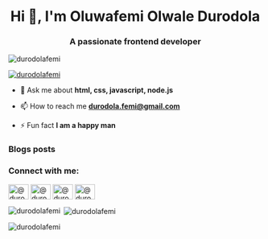 <h1 align="center">Hi 👋, I'm Oluwafemi Olwale Durodola</h1>
<h3 align="center">A passionate frontend developer</h3>

<p align="left"> <img src="https://komarev.com/ghpvc/?username=durodolafemi&label=Profile%20views&color=0e75b6&style=flat" alt="durodolafemi" /> </p>

<p align="left"> <a href="https://github.com/ryo-ma/github-profile-trophy"><img src="https://github-profile-trophy.vercel.app/?username=durodolafemi" alt="durodolafemi" /></a> </p>

- 💬 Ask me about **html, css, javascript, node.js**

- 📫 How to reach me **durodola.femi@gmail.com**

- ⚡ Fun fact **I am a happy man**

### Blogs posts
<!-- BLOG-POST-LIST:START -->
<!-- BLOG-POST-LIST:END -->

<h3 align="left">Connect with me:</h3>
<p align="left">
<a href="https://dev.to/@durodolafemi" target="blank"><img align="center" src="https://raw.githubusercontent.com/rahuldkjain/github-profile-readme-generator/master/src/images/icons/Social/devto.svg" alt="@durodolafemi" height="30" width="40" /></a>
<a href="https://linkedin.com/in/@durodola-femi" target="blank"><img align="center" src="https://raw.githubusercontent.com/rahuldkjain/github-profile-readme-generator/master/src/images/icons/Social/linked-in-alt.svg" alt="@durodola-femi" height="30" width="40" /></a>
<a href="https://codesandbox.com/@durodola-femi" target="blank"><img align="center" src="https://raw.githubusercontent.com/rahuldkjain/github-profile-readme-generator/master/src/images/icons/Social/codesandbox.svg" alt="@durodola-femi" height="30" width="40" /></a>
<a href="https://medium.com/@durodola.femi" target="blank"><img align="center" src="https://raw.githubusercontent.com/rahuldkjain/github-profile-readme-generator/master/src/images/icons/Social/medium.svg" alt="@durodola.femi" height="30" width="40" /></a>
</p>

<p><img align="left" src="https://github-readme-stats.vercel.app/api/top-langs?username=durodolafemi&show_icons=true&locale=en&layout=compact" alt="durodolafemi" /></p>

<p>&nbsp;<img align="center" src="https://github-readme-stats.vercel.app/api?username=durodolafemi&show_icons=true&locale=en" alt="durodolafemi" /></p>

<p><img align="center" src="https://github-readme-streak-stats.herokuapp.com/?user=durodolafemi&" alt="durodolafemi" /></p>

